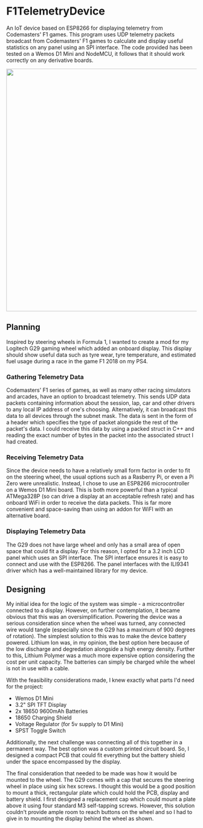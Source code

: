 # F1TelemetryDevice
An IoT device based on ESP8266 for displaying telemetry from Codemasters' F1 games. This program uses UDP telemetry packets broadcast from Codemasters' F1 games to calculate and display useful statistics on any panel using an SPI interface. The code provided has been tested on a Wemos D1 Mini and NodeMCU, it follows that it should work correctly on any derivative boards.

<img src="https://thumbs.gfycat.com/PlainPaleBullmastiff-small.gif" width='640'>

## Planning

Inspired by steering wheels in Formula 1, I wanted to create a mod for my Logitech G29 gaming wheel which added an onboard display. This display should show useful data such as tyre wear, tyre temperature, and estimated fuel usage during a race in the game F1 2018 on my PS4.

### Gathering Telemetry Data

Codemasters' F1 series of games, as well as many other racing simulators and arcades, have an option to broadcast telemetry. This sends UDP data packets containing information about the session, lap, car and other drivers to any local IP address of one's choosing. Alternatively, it can broadcast this data to all devices through the subnet mask. The data is sent in the form of a header which specifies the type of packet alongside the rest of the packet's data. I could receive this data by using a packed struct in C++ and reading the exact number of bytes in the packet into the associated struct I had created.

### Receiving Telemetry Data

Since the device needs to have a relatively small form factor in order to fit on the steering wheel, the usual options such as a Rasberry Pi, or even a Pi Zero were unrealistic. Instead, I chose to use an ESP8266 microcontroller on a Wemos D1 Mini board. This is both more powerful than a typical ATMega328P (so can drive a display at an acceptable refresh rate) and has onboard WiFi in order to receive the data packets. This is far more convenient and space-saving than using an addon for WiFI with an alternative board.

### Displaying Telemetry Data

The G29 does not have large wheel and only has a small area of open space that could fit a display. For this reason, I opted for a 3.2 inch LCD panel which uses an SPI interface. The SPI interface ensures it is easy to connect and use with the ESP8266. The panel interfaces with the ILI9341 driver which has a well-maintained library for my device.

## Designing

My initial idea for the logic of the system was simple - a microcontroller connected to a display. However, on further contemplation, it became obvious that this was an oversimplification. Powering the device was a serious consideration since when the wheel was turned, any connected wire would tangle (especially since the G29 has a maximum of 900 degrees of rotation). The simplest solution to this was to make the device battery powered. Lithium Ion was, in my opinion, the best option here because of the low discharge and degredation alongside a high energy density. Further to this, Lithium Polymer was a much more expensive option considering the cost per unit capacity. The batteries can simply be charged while the wheel is not in use with a cable.

With the feasibility considerations made, I knew exactly what parts I'd need for the project:

-    Wemos D1 Mini
-    3.2" SPI TFT Display
-    2x 18650 9600mAh Batteries
-    18650 Charging Shield
-    Voltage Regulator (for 5v supply to D1 Mini)
-    SPST Toggle Switch

Additionally, the next challenge was connecting all of this together in a permanent way. The best option was a custom printed circuit board. So, I designed a compact PCB that could fit everything but the battery shield under the space encompassed by the display.

The final consideration that needed to be made was how it would be mounted to the wheel. The G29 comes with a cap that secures the steering wheel in place using six hex screws. I thought this would be a good position to mount a thick, rectangular plate which could hold the PCB, display and battery shield. I first designed a replacement cap which could mount a plate above it using four standard M3 self-tapping screws. However, this solution couldn't provide ample room to reach buttons on the wheel and so I had to give in to mounting the display behind the wheel as shown.
